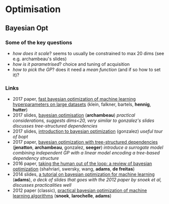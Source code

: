 # Optimisation

## Bayesian Opt

### Some of the key questions

* _how does it scale_? seems to usually be constrained to max 20 dims (see e.g. archambeau's slides)
* _how is it parametrised_? choice and tuning of acquisition
* _how to pick the GP_? does it need a _mean function_ (and if so how to set it)?

### Links

* 2017 paper, [fast bayesian optimization of machine learning hyperparameters on large datasets](http://proceedings.mlr.press/v54/klein17a/klein17a.pdf) (klein, falkner, bartels, **hennig**, **hutter**)
* 2017 slides, [bayesian optimisation](http://www.ds3-datascience-polytechnique.fr/wp-content/uploads/2017/09/2017_09_01_1500-1600_Cedric_Archambeau_Bayesian_Optimization.pdf) (**archambeau**) _practical considerations, suggests dims<20, very similar to gonzalez's slides discusses tree-structured dependencies_
* 2017 slides, [introduction to bayesian optimization](http://gpss.cc/gpmc17/slides/LancasterMasterclass_1.pdf) (gonzalez) _useful tour of bopt_
* 2017 paper, [bayesian optimization with tree-structured dependencies](http://proceedings.mlr.press/v70/jenatton17a/jenatton17a.pdf) (**jenatton**, **archambeau**, gonzalez, **seeger**) _introduce a surrogate model combining independent GP with a linear model encoding a tree-based dependency structure_
* 2016 paper, [taking the human out of the loop: a review of bayesian optimization](https://www.cs.ox.ac.uk/people/nando.defreitas/publications/BayesOptLoop.pdf) (shahriari, swersky, wang, **adams**, **de freitas**)
* 2014 slides, [a tutorial on bayesian optimization for machine learning](https://www.iro.umontreal.ca/~bengioy/cifar/NCAP2014-summerschool/slides/Ryan_adams_140814_bayesopt_ncap.pdf) (**adams**), _a deck of slides that goes with the 2012 paper by snoek et al, discusses practicalities well_
* 2012 paper (classic), [practical bayesian optimization of machine learning algorithms](https://papers.nips.cc/paper/4522-practical-bayesian-optimization-of-machine-learning-algorithms.pdf) (**snoek**, **larochelle**, **adams**) 
